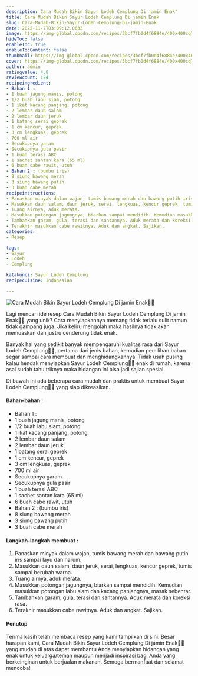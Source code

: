 ```yaml
---
description: Cara Mudah Bikin Sayur Lodeh Cemplung Di jamin Enak"
title: Cara Mudah Bikin Sayur Lodeh Cemplung Di jamin Enak
slug: Cara-Mudah-Bikin-Sayur-Lodeh-Cemplung-Di-jamin-Enak
date: 2022-11-7T03:09:12.063Z
image: https://img-global.cpcdn.com/recipes/3bcf7fb0d4f6884e/400x400cq70/photo.jpg
hideToc: false
enableToc: true
enableTocContent: false
thumbnail: https://img-global.cpcdn.com/recipes/3bcf7fb0d4f6884e/400x400cq70/photo.jpg
cover: https://img-global.cpcdn.com/recipes/3bcf7fb0d4f6884e/400x400cq70/photo.jpg
author: admin
ratingvalue: 4.8
reviewcount: 124
recipeingredient:
- Bahan 1 :
- 1 buah jagung manis, potong
- 1/2 buah labu siam, potong
- 1 ikat kacang panjang, potong
- 2 lembar daun salam
- 2 lembar daun jeruk
- 1 batang serai geprek
- 1 cm kencur, geprek
- 3 cm lengkuas, geprek
- 700 ml air
- Secukupnya garam
- Secukupnya gula pasir
- 1 buah terasi ABC
- 1 sachet santan kara (65 ml)
- 6 buah cabe rawit, utuh
- Bahan 2 : (bumbu iris)
- 8 siung bawang merah
- 3 siung bawang putih
- 3 buah cabe merah
recipeinstructions:
- Panaskan minyak dalam wajan, tumis bawang merah dan bawang putih iris sampai layu dan harum.
- Masukkan daun salam, daun jeruk, serai, lengkuas, kencur geprek, tumis sampai berubah warna.
- Tuang airnya, aduk merata.
- Masukkan potongan jagungnya, biarkan sampai mendidih. Kemudian masukkan potongan labu siam dan kacang panjangnya, masak sebentar.
- Tambahkan garam, gula, terasi dan santannya. Aduk merata dan koreksi rasa.
- Terakhir masukkan cabe rawitnya. Aduk dan angkat. Sajikan.
categories:
- Resep

tags:
- Sayur
- Lodeh
- Cemplung

katakunci: Sayur Lodeh Cemplung
recipecuisine: Indonesian

---
```


![Cara Mudah Bikin Sayur Lodeh Cemplung Di jamin Enak👩‍🍳](https://img-global.cpcdn.com/recipes/3bcf7fb0d4f6884e/400x400cq70/photo.jpg)

Lagi mencari ide resep Cara Mudah Bikin Sayur Lodeh Cemplung Di jamin Enak👩‍🍳 yang unik? Cara menyiapkannya memang tidak terlalu sulit namun tidak gampang juga. Jika keliru mengolah maka hasilnya tidak akan memuaskan dan justru cenderung tidak enak.

Banyak hal yang sedikit banyak mempengaruhi kualitas rasa dari Sayur Lodeh Cemplung👩‍🍳, pertama dari jenis bahan, kemudian pemilihan bahan segar sampai cara membuat dan menghidangkannya. Tidak usah pusing kalau hendak menyiapkan Sayur Lodeh Cemplung👩‍🍳 enak di rumah, karena asal sudah tahu triknya maka hidangan ini bisa jadi sajian spesial.

Di bawah ini ada beberapa cara mudah dan praktis untuk membuat Sayur Lodeh Cemplung👩‍🍳 yang siap dikreasikan.

<!--inarticleads1-->

#### Bahan-bahan :

- Bahan 1 :
- 1 buah jagung manis, potong
- 1/2 buah labu siam, potong
- 1 ikat kacang panjang, potong
- 2 lembar daun salam
- 2 lembar daun jeruk
- 1 batang serai geprek
- 1 cm kencur, geprek
- 3 cm lengkuas, geprek
- 700 ml air
- Secukupnya garam
- Secukupnya gula pasir
- 1 buah terasi ABC
- 1 sachet santan kara (65 ml)
- 6 buah cabe rawit, utuh
- Bahan 2 : (bumbu iris)
- 8 siung bawang merah
- 3 siung bawang putih
- 3 buah cabe merah

<!--inarticleads2-->

#### Langkah-langkah membuat :

1. Panaskan minyak dalam wajan, tumis bawang merah dan bawang putih iris sampai layu dan harum.
1. Masukkan daun salam, daun jeruk, serai, lengkuas, kencur geprek, tumis sampai berubah warna.
1. Tuang airnya, aduk merata.
1. Masukkan potongan jagungnya, biarkan sampai mendidih. Kemudian masukkan potongan labu siam dan kacang panjangnya, masak sebentar.
1. Tambahkan garam, gula, terasi dan santannya. Aduk merata dan koreksi rasa.
1. Terakhir masukkan cabe rawitnya. Aduk dan angkat. Sajikan.

#### Penutup

Terima kasih telah membaca resep yang kami tampilkan di sini. Besar harapan kami, Cara Mudah Bikin Sayur Lodeh Cemplung Di jamin Enak👩‍🍳 yang mudah di atas dapat membantu Anda menyiapkan hidangan yang enak untuk keluarga/teman maupun menjadi inspirasi bagi Anda yang berkeinginan untuk berjualan makanan. Semoga bermanfaat dan selamat mencoba!